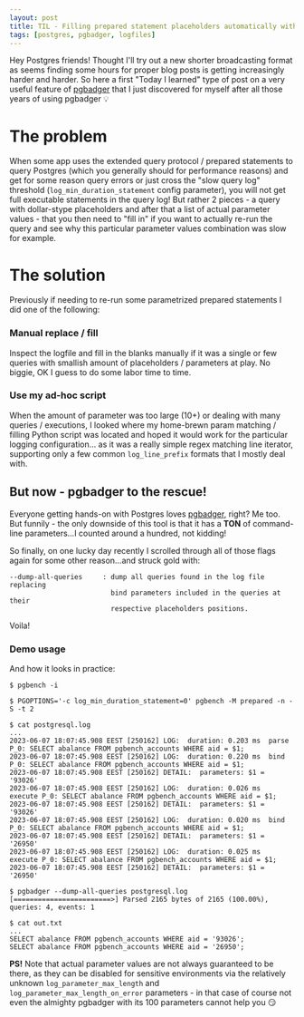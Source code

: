 ```yaml
---
layout: post
title: TIL - Filling prepared statement placeholders automatically with pgbadger
tags: [postgres, pgbadger, logfiles]
---
```


Hey Postgres friends! Thought I'll try out a new shorter broadcasting format as seems finding some hours for proper
blog posts is getting increasingly harder and harder. So here a first "Today I learned" type of post on a very useful
feature of [pgbadger](https://github.com/darold/pgbadger) that I just discovered for myself after all those years of
using pgbadger :bulb: 

# The problem

When some app uses the extended query protocol / prepared statements to query Postgres (which you generally should for performance reasons) and get
for some reason query errors or just cross the "slow query log" threshold (`log_min_duration_statement` config parameter),
you will not get full executable statements in the query log! But rather 2 pieces - a query with dollar-stype placeholders
and after that a list of actual parameter values - that you then need to "fill in" if you want to actually re-run the
query and see why this particular parameter values combination was slow for example.
 
# The solution

Previously if needing to re-run some parametrized prepared statements I did one of the following:

### Manual replace / fill

Inspect the logfile and fill in the blanks manually if it was a single or few queries with smallish amount of placeholders / 
parameters at play. No biggie, OK I guess to do some labor time to time.

### Use my ad-hoc script

When the amount of parameter was too large (10+) or dealing with many queries / executions, I looked where my home-brewn
param matching / filling Python script was located and hoped it would work for the particular logging configuration...
as it was a really simple regex matching line iterator, supporting only a few common `log_line_prefix` formats that I
mostly deal with.
  
## But now - pgbadger to the rescue!

Everyone getting hands-on with Postgres loves [pgbadger](https://github.com/darold/pgbadger), right? Me too.
But funnily - the only downside of this tool is that it has a **TON** of command-line parameters...I counted around a
hundred, not kidding!

So finally, on one lucky day recently I scrolled through all of those flags again for some other reason...and struck gold with:

```
--dump-all-queries     : dump all queries found in the log file replacing
                         bind parameters included in the queries at their
                         respective placeholders positions.
``` 

Voila!

### Demo usage

And how it looks in practice:

```
$ pgbench -i

$ PGOPTIONS='-c log_min_duration_statement=0' pgbench -M prepared -n -S -t 2

$ cat postgresql.log
...
2023-06-07 18:07:45.908 EEST [250162] LOG:  duration: 0.203 ms  parse P_0: SELECT abalance FROM pgbench_accounts WHERE aid = $1;
2023-06-07 18:07:45.908 EEST [250162] LOG:  duration: 0.220 ms  bind P_0: SELECT abalance FROM pgbench_accounts WHERE aid = $1;
2023-06-07 18:07:45.908 EEST [250162] DETAIL:  parameters: $1 = '93026'
2023-06-07 18:07:45.908 EEST [250162] LOG:  duration: 0.026 ms  execute P_0: SELECT abalance FROM pgbench_accounts WHERE aid = $1;
2023-06-07 18:07:45.908 EEST [250162] DETAIL:  parameters: $1 = '93026'
2023-06-07 18:07:45.908 EEST [250162] LOG:  duration: 0.020 ms  bind P_0: SELECT abalance FROM pgbench_accounts WHERE aid = $1;
2023-06-07 18:07:45.908 EEST [250162] DETAIL:  parameters: $1 = '26950'
2023-06-07 18:07:45.908 EEST [250162] LOG:  duration: 0.025 ms  execute P_0: SELECT abalance FROM pgbench_accounts WHERE aid = $1;
2023-06-07 18:07:45.908 EEST [250162] DETAIL:  parameters: $1 = '26950'

$ pgbadger --dump-all-queries postgresql.log
[========================>] Parsed 2165 bytes of 2165 (100.00%), queries: 4, events: 1

$ cat out.txt
...
SELECT abalance FROM pgbench_accounts WHERE aid = '93026';
SELECT abalance FROM pgbench_accounts WHERE aid = '26950';
```

**PS!** Note that actual parameter values are not always guaranteed to be there, as they can be disabled for sensitive environments
via the relatively unknown `log_parameter_max_length` and `log_parameter_max_length_on_error` parameters - in that case of
course not even the almighty pgbadger with its 100 parameters cannot help you :smirk:
